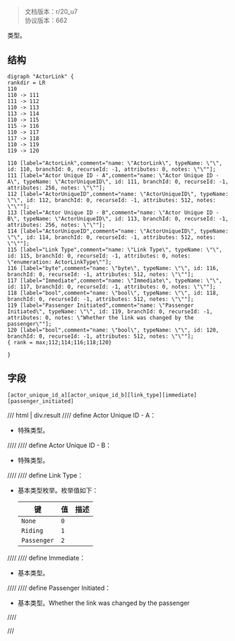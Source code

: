 # <!-- md:samp ActorLink -->

> 文档版本：r/20_u7<br/>协议版本：662

<!-- md:samp ActorLink -->类型。

## 结构

```viz
digraph "ActorLink" {
rankdir = LR
110
110 -> 111
111 -> 112
110 -> 113
113 -> 114
110 -> 115
115 -> 116
110 -> 117
117 -> 118
110 -> 119
119 -> 120

110 [label="ActorLink",comment="name: \"ActorLink\", typeName: \"\", id: 110, branchId: 0, recurseId: -1, attributes: 0, notes: \"\""];
111 [label="Actor Unique ID - A",comment="name: \"Actor Unique ID - A\", typeName: \"ActorUniqueID\", id: 111, branchId: 0, recurseId: -1, attributes: 256, notes: \"\""];
112 [label="ActorUniqueID",comment="name: \"ActorUniqueID\", typeName: \"\", id: 112, branchId: 0, recurseId: -1, attributes: 512, notes: \"\""];
113 [label="Actor Unique ID - B",comment="name: \"Actor Unique ID - B\", typeName: \"ActorUniqueID\", id: 113, branchId: 0, recurseId: -1, attributes: 256, notes: \"\""];
114 [label="ActorUniqueID",comment="name: \"ActorUniqueID\", typeName: \"\", id: 114, branchId: 0, recurseId: -1, attributes: 512, notes: \"\""];
115 [label="Link Type",comment="name: \"Link Type\", typeName: \"\", id: 115, branchId: 0, recurseId: -1, attributes: 0, notes: \"enumeration: ActorLinkType\""];
116 [label="byte",comment="name: \"byte\", typeName: \"\", id: 116, branchId: 0, recurseId: -1, attributes: 512, notes: \"\""];
117 [label="Immediate",comment="name: \"Immediate\", typeName: \"\", id: 117, branchId: 0, recurseId: -1, attributes: 0, notes: \"\""];
118 [label="bool",comment="name: \"bool\", typeName: \"\", id: 118, branchId: 0, recurseId: -1, attributes: 512, notes: \"\""];
119 [label="Passenger Initiated",comment="name: \"Passenger Initiated\", typeName: \"\", id: 119, branchId: 0, recurseId: -1, attributes: 0, notes: \"Whether the link was changed by the passenger\""];
120 [label="bool",comment="name: \"bool\", typeName: \"\", id: 120, branchId: 0, recurseId: -1, attributes: 512, notes: \"\""];
{ rank = max;112;114;116;118;120}

}

```

## 字段

```title='ActorLink'
[actor_unique_id_a][actor_unique_id_b][link_type][immediate][passenger_initiated]
```

/// html | div.result
//// define
Actor Unique ID - A：[<!-- md:samp ActorUniqueID -->](../types/actoruniqueid.md)

- 特殊类型。


////
//// define
Actor Unique ID - B：[<!-- md:samp ActorUniqueID -->](../types/actoruniqueid.md)

- 特殊类型。


////
//// define
Link Type：<!-- md:samp byte -->

- 基本类型枚举。枚举值如下：

  |键|值|描述|
  |---|---|---|
  |`None`|`0`||
  |`Riding`|`1`||
  |`Passenger`|`2`||



////
//// define
Immediate：<!-- md:samp bool -->

- 基本类型。


////
//// define
Passenger Initiated：<!-- md:samp bool -->

- 基本类型。Whether the link was changed by the passenger


////

///

